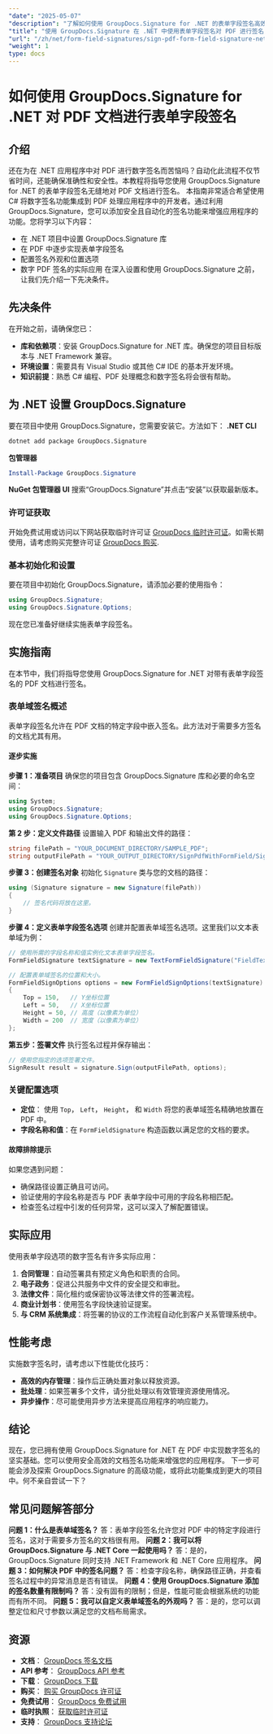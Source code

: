 ```yaml
---
"date": "2025-05-07"
"description": "了解如何使用 GroupDocs.Signature for .NET 的表单字段签名高效地签署 PDF 文档。本指南涵盖 C# 中的设置、配置和实现。"
"title": "使用 GroupDocs.Signature 在 .NET 中使用表单字段签名对 PDF 进行签名"
"url": "/zh/net/form-field-signatures/sign-pdf-form-field-signature-net-groupdocs/"
"weight": 1
type: docs
---
```

# 如何使用 GroupDocs.Signature for .NET 对 PDF 文档进行表单字段签名
## 介绍
还在为在 .NET 应用程序中对 PDF 进行数字签名而苦恼吗？自动化此流程不仅节省时间，还能确保准确性和安全性。本教程将指导您使用 GroupDocs.Signature for .NET 的表单字段签名无缝地对 PDF 文档进行签名。
本指南非常适合希望使用 C# 将数字签名功能集成到 PDF 处理应用程序中的开发者。通过利用 GroupDocs.Signature，您可以添加安全且自动化的签名功能来增强应用程序的功能。您将学习以下内容：
- 在 .NET 项目中设置 GroupDocs.Signature 库
- 在 PDF 中逐步实现表单字段签名
- 配置签名外观和位置选项
- 数字 PDF 签名的实际应用
在深入设置和使用 GroupDocs.Signature 之前，让我们先介绍一下先决条件。
## 先决条件
在开始之前，请确保您已：
- **库和依赖项**：安装 GroupDocs.Signature for .NET 库。确保您的项目目标版本与 .NET Framework 兼容。
- **环境设置**：需要具有 Visual Studio 或其他 C# IDE 的基本开发环境。
- **知识前提**：熟悉 C# 编程、PDF 处理概念和数字签名将会很有帮助。
## 为 .NET 设置 GroupDocs.Signature
要在项目中使用 GroupDocs.Signature，您需要安装它。方法如下：
**.NET CLI**
```bash
dotnet add package GroupDocs.Signature
```
**包管理器**
```powershell
Install-Package GroupDocs.Signature
```
**NuGet 包管理器 UI**
搜索“GroupDocs.Signature”并点击“安装”以获取最新版本。
### 许可证获取
开始免费试用或访问以下网站获取临时许可证 [GroupDocs 临时许可证](https://purchase.groupdocs.com/temporary-license/)。如需长期使用，请考虑购买完整许可证 [GroupDocs 购买](https://purchase。groupdocs.com/buy).
### 基本初始化和设置
要在项目中初始化 GroupDocs.Signature，请添加必要的使用指令：
```csharp
using GroupDocs.Signature;
using GroupDocs.Signature.Options;
```
现在您已准备好继续实施表单字段签名。
## 实施指南
在本节中，我们将指导您使用 GroupDocs.Signature for .NET 对带有表单字段签名的 PDF 文档进行签名。 
### 表单域签名概述
表单字段签名允许在 PDF 文档的特定字段中嵌入签名。此方法对于需要多方签名的文档尤其有用。
#### 逐步实施
**步骤 1：准备项目**
确保您的项目包含 GroupDocs.Signature 库和必要的命名空间：
```csharp
using System;
using GroupDocs.Signature;
using GroupDocs.Signature.Options;
```
**第 2 步：定义文件路径**
设置输入 PDF 和输出文件的路径：
```csharp
string filePath = "YOUR_DOCUMENT_DIRECTORY/SAMPLE_PDF";
string outputFilePath = "YOUR_OUTPUT_DIRECTORY/SignPdfWithFormField/SignedWithFormField.pdf";
```
**步骤 3：创建签名对象**
初始化 `Signature` 类与您的文档的路径：
```csharp
using (Signature signature = new Signature(filePath))
{
    // 签名代码将放在这里。
}
```
**步骤 4：定义表单字段签名选项**
创建并配置表单域签名选项。这里我们以文本表单域为例：
```csharp
// 使用所需的字段名称和值实例化文本表单字段签名。
FormFieldSignature textSignature = new TextFormFieldSignature("FieldText", "Value1");

// 配置表单域签名的位置和大小。
FormFieldSignOptions options = new FormFieldSignOptions(textSignature)
{
    Top = 150,   // Y坐标位置
    Left = 50,   // X坐标位置
    Height = 50, // 高度（以像素为单位）
    Width = 200  // 宽度（以像素为单位）
};
```
**第五步：签署文件**
执行签名过程并保存输出：
```csharp
// 使用您指定的选项签署文件。
SignResult result = signature.Sign(outputFilePath, options);
```
### 关键配置选项
- **定位**： 使用 `Top`， `Left`， `Height`， 和 `Width` 将您的表单域签名精确地放置在 PDF 中。
- **字段名称和值**：在 `FormFieldSignature` 构造函数以满足您的文档的要求。
#### 故障排除提示
如果您遇到问题：
- 确保路径设置正确且可访问。
- 验证使用的字段名称是否与 PDF 表单字段中可用的字段名称相匹配。
- 检查签名过程中引发的任何异常，这可以深入了解配置错误。
## 实际应用
使用表单字段选项的数字签名有许多实际应用：
1. **合同管理**：自动签署具有预定义角色和职责的合同。
2. **电子政务**：促进公共服务中文件的安全提交和审批。
3. **法律文件**：简化租约或保密协议等法律文件的签署流程。
4. **商业计划书**：使用签名字段快速验证提案。
5. **与 CRM 系统集成**：将签署的协议的工作流程自动化到客户关系管理系统中。
## 性能考虑
实施数字签名时，请考虑以下性能优化技巧：
- **高效的内存管理**：操作后正确处置对象以释放资源。
- **批处理**：如果签署多个文件，请分批处理以有效管理资源使用情况。
- **异步操作**：尽可能使用异步方法来提高应用程序的响应能力。
## 结论
现在，您已拥有使用 GroupDocs.Signature for .NET 在 PDF 中实现数字签名的坚实基础。您可以使用安全高效的文档签名功能来增强您的应用程序。
下一步可能会涉及探索 GroupDocs.Signature 的高级功能，或将此功能集成到更大的项目中。何不亲自尝试一下？
## 常见问题解答部分
**问题 1：什么是表单域签名？**
答：表单字段签名允许您对 PDF 中的特定字段进行签名，这对于需要多方签名的文档很有用。
**问题 2：我可以将 GroupDocs.Signature 与 .NET Core 一起使用吗？**
答：是的，GroupDocs.Signature 同时支持 .NET Framework 和 .NET Core 应用程序。
**问题 3：如何解决 PDF 中的签名问题？**
答：检查字段名称，确保路径正确，并查看签名过程中的异常消息是否有错误。
**问题 4：使用 GroupDocs.Signature 添加的签名数量有限制吗？**
答：没有固有的限制；但是，性能可能会根据系统的功能而有所不同。
**问题 5：我可以自定义表单域签名的外观吗？**
答：是的，您可以调整定位和尺寸参数以满足您的文档布局需求。
## 资源
- **文档**： [GroupDocs 签名文档](https://docs.groupdocs.com/signature/net/)
- **API 参考**： [GroupDocs API 参考](https://reference.groupdocs.com/signature/net/)
- **下载**： [GroupDocs 下载](https://releases.groupdocs.com/signature/net/)
- **购买**： [购买 GroupDocs 许可证](https://purchase.groupdocs.com/buy)
- **免费试用**： [GroupDocs 免费试用](https://releases.groupdocs.com/signature/net/)
- **临时执照**： [获取临时许可证](https://purchase.groupdocs.com/temporary-license/)
- **支持**： [GroupDocs 支持论坛](https://forum.groupdocs.com/c/signature/)
